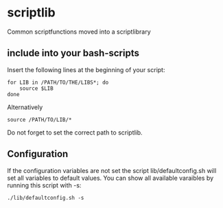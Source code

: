 # scriptlib
Common scriptfunctions moved into a scriptlibrary  

## include into your bash-scripts

Insert the following lines at the beginning of your script:

```
for LIB in /PATH/TO/THE/LIBS*; do
	source $LIB
done
```

Alternatively

```
source /PATH/TO/LIB/*
```

Do not forget to set the correct path to scriptlib.

## Configuration

If the configuration variables are not set the script lib/defaultconfig.sh will set all variables to default values. You can show all available varaibles by running this script with -s:
```
./lib/defaultconfig.sh -s
```

